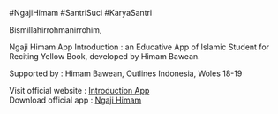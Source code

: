 #NgajiHimam #SantriSuci #KaryaSantri


Bismillahirrohmanirrohim,

Ngaji Himam App Introduction : an Educative App of Islamic Student for Reciting Yellow Book, developed by Himam Bawean.


Supported by : Himam Bawean, Outlines Indonesia, Woles 18-19

Visit official website : [Introduction App](https://ngajionlinehimam.ga/) 
<br>
Download official app : [Ngaji Himam](https://play.google.com/store/apps/details?id=com.ngajionline.himam) 
